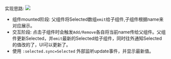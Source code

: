 实现思路: 
![](https://i.loli.net/2019/03/03/5c7aad7099e85.png)

- 组件mounted阶段: 父组件将Selected数组`emit`给子组件,子组件根据name来对应展示。
- 交互阶段: 点击子组件时会触发`Add/Remove`各自将当前name传给父组件。父组件更新Selected，并`emit`最新的Selected给子组件，同时往外通知Selected的值改的了，UI可以更新了。
- 使用 `:selected.sync=Selected` 外部监听update事件，并显示最新值。